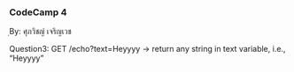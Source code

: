 ### CodeCamp 4 ###
ฺBy: ศุภวิชญ์ เจริญเวช

Question3: 
  GET /echo?text=Heyyyy -> return any string in text variable, i.e., “Heyyyy”